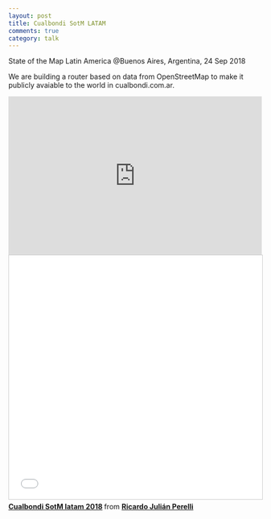 ```yaml
---
layout: post
title: Cualbondi SotM LATAM
comments: true
category: talk
---
```


State of the Map Latin America @Buenos Aires, Argentina, 24 Sep 2018

We are building a router based on data from OpenStreetMap to make it publicly avaiable to the world in cualbondi.com.ar.

<iframe width="100%" height="315" src="https://www.youtube.com/embed/sl_lUSA_p98" frameborder="0" allow="autoplay; encrypted-media" allowfullscreen></iframe>

<iframe src="//www.slideshare.net/slideshow/embed_code/key/6YOQYmfPz8YItr" width="100%" height="485" frameborder="0" marginwidth="0" marginheight="0" scrolling="no" style="border:1px solid #CCC; border-width:1px; margin-bottom:5px; max-width: 100%;" allowfullscreen> </iframe> <div style="margin-bottom:5px"> <strong> <a href="//www.slideshare.net/RicardoJulinPerelli/cualbondi-sotm-latam-2018-116897663" title="Cualbondi SotM latam 2018" target="_blank">Cualbondi SotM latam 2018</a> </strong> from <strong><a href="https://www.slideshare.net/RicardoJulinPerelli" target="_blank">Ricardo Julián Perelli</a></strong> </div>

